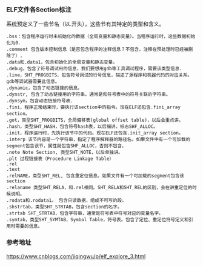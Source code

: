 ### ELF文件各Section标注

系统预定义了一些节名（以.开头），这些节有其特定的类型和含义。

    .bss：包含程序运行时未初始化的数据（全局变量和静态变量）。当程序运行时，这些数据初始化为0.
    .comment 包含版本控制信息（是否包含程序的注释信息？不包含，注释在预处理时已经被删除了）.
    .data和.data1，包含初始化的全局变量和静态变量。
    .debug，包含了符号调试用的信息，我们要想用gdb等工具调试程序，需要该类型信息.
    .line，SHT_PROGBITS，包含符号调试的行号信息，描述了源程序和机器代码的对应关系。gdb等调试器需要此信息。
    .dynamic，包含了动态链接的信息。
    .dynstr, 包含了动态链接用的字符串，通常是和符号表中的符号关联的字符串。
    .dynsym，包含动态链接符号表.
    .fini，程序正常结束时，要执行该section中的指令。现在ELF还包含.fini_array section。
    .got，类型SHT_PROGBITS，全局偏移表(global offset table)，以后会重点讲。
    .hash，类型SHT_HASH，包含符号hash表，以后细讲。标志SHF_ALLOC。
    .init，程序运行时，先执行该节中的代码。现在ELF还包含.init_array section。
    .interp 该节内容是一个字符串，指定了程序解释器的路径名。如果文件中有一个可加载的segment包含该节，属性就包含SHF_ALLOC，否则不包含。
    .note Note Section, 类型SHT_NOTE，以后单独讲。
    .plt 过程链接表（Procedure Linkage Table）
    .rel
    .text
    .relNAME，类型SHT_REL, 包含重定位信息。如果文件有一个可加载的segment包含该section
    .relaname 类型SHT_RELA，和.rel相同。SHT_RELA和SHT_REL的区别，会在讲重定位的时候说明。
    .rodata和.rodata1。 包含只读数据，组成不可写的段。
    .shstrtab，类型SHT_STRTAB，包含section的名字。
    .strtab SHT_STRTAB，包含字符串，通常是符号表中符号对应的变量名字。
    .symtab，类型SHT_SYMTAB，Symbol Table，符号表。包含了定位、重定位符号定义和引用时需要的信息。
    
    
### 参考地址

https://www.cnblogs.com/jiqingwu/p/elf_explore_3.html